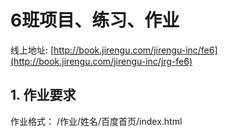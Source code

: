 # 6班项目、练习、作业

线上地址:
[http://book.jirengu.com/jirengu-inc/fe6](http://book.jirengu.com/jirengu-inc/jrg-fe6)

## 1. 作业要求
作业格式： /作业/姓名/百度首页/index.html
